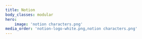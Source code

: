```yaml
---
title: Notion
body_classes: modular
hero:
    image: 'notion characters.png'
media_order: 'notion-logo-white.png,notion characters.png'
---
```



